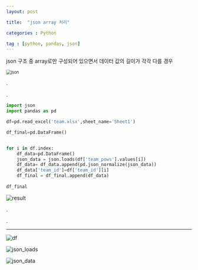```yaml
---
layout: post

title:  "json array 처리"

categories : Python

tag : [python, pandas, json]
---
```




json 구조 중 array로만 구성되어 있으면서 데이터 값의 길이가 각각 다를 경우

<img src="../../../../img/2022-01-22-json_array/json-16428508876561.png" alt="json" style="zoom:80%;" />

.

.


```python
import json
import pandas as pd

df=pd.read_excel('team.xlsx',sheet_name='Sheet1')

df_final=pd.DataFrame()


for i in df.index:
    df_data=pd.DataFrame()
    json_data = json.loads(df['team_pows'].values[i])
    df_data= df_data.append(pd.json_normalize(json_data))
    df_data['team_id']=df['team_id'][i]
    df_final = df_final.append(df_data)
    
df_final
```

![result](../../../../img/2022-01-22-json_array/result.PNG)



.

.

---

![df](../../../..//img/2022-01-22-json_array/df.PNG)

![json_loads](../../../../img/2022-01-22-json_array/json_loads.PNG)

![json_data](../../../../img/2022-01-22-json_array/json_data.PNG)